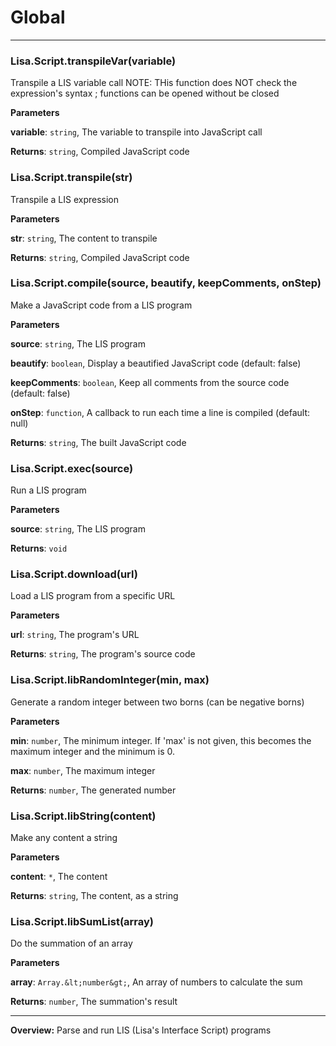 # Global





* * *


### Lisa.Script.transpileVar(variable) 

Transpile a LIS variable callNOTE: THis function does NOT check the expression's syntax ; functions can be opened without be closed

**Parameters**

**variable**: `string`, The variable to transpile into JavaScript call

**Returns**: `string`, Compiled JavaScript code


### Lisa.Script.transpile(str) 

Transpile a LIS expression

**Parameters**

**str**: `string`, The content to transpile

**Returns**: `string`, Compiled JavaScript code


### Lisa.Script.compile(source, beautify, keepComments, onStep) 

Make a JavaScript code from a LIS program

**Parameters**

**source**: `string`, The LIS program

**beautify**: `boolean`, Display a beautified JavaScript code (default: false)

**keepComments**: `boolean`, Keep all comments from the source code (default: false)

**onStep**: `function`, A callback to run each time a line is compiled (default: null)

**Returns**: `string`, The built JavaScript code

### Lisa.Script.exec(source) 

Run a LIS program

**Parameters**

**source**: `string`, The LIS program

**Returns**: `void`


### Lisa.Script.download(url) 

Load a LIS program from a specific URL

**Parameters**

**url**: `string`, The program's URL

**Returns**: `string`, The program's source code


### Lisa.Script.libRandomInteger(min, max) 

Generate a random integer between two borns (can be negative borns)

**Parameters**

**min**: `number`, The minimum integer. If 'max' is not given, this becomes the maximum integer and the minimum is 0.

**max**: `number`, The maximum integer

**Returns**: `number`, The generated number


### Lisa.Script.libString(content) 

Make any content a string

**Parameters**

**content**: `*`, The content

**Returns**: `string`, The content, as a string


### Lisa.Script.libSumList(array) 

Do the summation of an array

**Parameters**

**array**: `Array.&lt;number&gt;`, An array of numbers to calculate the sum

**Returns**: `number`, The summation's result



* * *







**Overview:** Parse and run LIS (Lisa's Interface Script) programs
